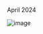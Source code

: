 


April 2024

![image](https://github.com/priya-gitTest/priya-gitTest/assets/21082240/c7efad2d-d577-4013-8e79-0a5c70d7532d)
